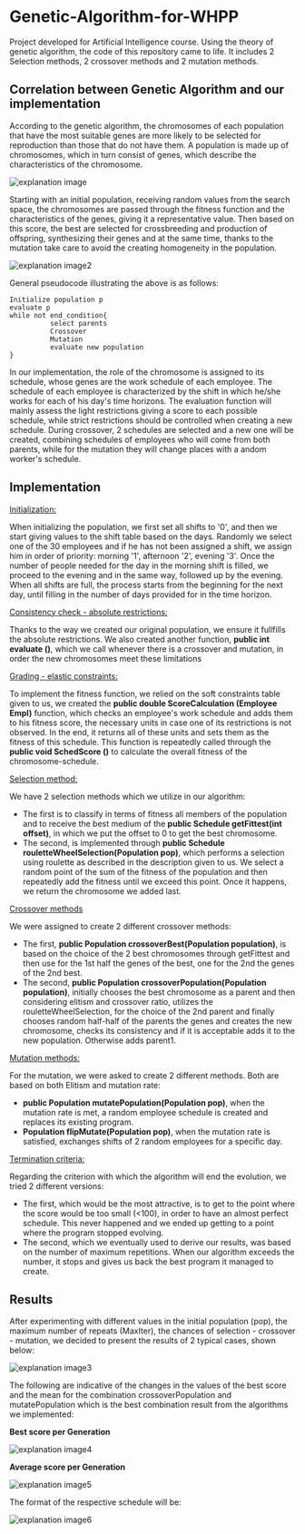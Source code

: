 # Genetic-Algorithm-for-WHPP
Project developed for Artificial Intelligence course.
Using the theory of genetic algorithm, the code of this repository came to life. It includes 2 Selection methods, 2 crossover methods and 2 mutation methods.

## Correlation between Genetic Algorithm and our implementation 
According to the genetic algorithm, the chromosomes of each population that have the most suitable genes are more likely to be selected for reproduction than those that do not have them. A population is made up of chromosomes, which in turn consist of genes, which describe the characteristics of the chromosome.

![explanation image](https://github.com/gflengas/Genetic-Algorithm-for-WHPP/blob/master/pictures/1.png)

Starting with an initial population, receiving random values from the search space, the chromosomes are passed through the fitness function and the characteristics of the genes, giving it a representative value. Then based on this score, the best are selected for crossbreeding and production of offspring, synthesizing their genes and at the same time, thanks to the mutation take care to avoid the creating homogeneity in the population.

![explanation image2](https://github.com/gflengas/Genetic-Algorithm-for-WHPP/blob/master/pictures/2.png)

General pseudocode illustrating the above is as follows:
```
Initialize population p
evaluate p
while not end_condition{
          select parents
          Crossover
          Mutation
          evaluate new population
}
```
In our implementation, the role of the chromosome is assigned to its schedule, whose genes are the work schedule of each employee. The schedule of each employee is characterized by the shift in which he/she works for each of his day's time horizons. The evaluation function will mainly assess the light restrictions giving a score to each possible schedule, while strict restrictions should be controlled when creating a new schedule. During crossover, 2 schedules are selected and a new one will be created, combining schedules of employees who will come from both parents, while for the mutation they will change places with a andom worker's schedule.

## Implementation
<ins>Initialization:</ins>

When initializing the population, we first set all shifts to '0', and then we start giving values to the shift table based on the days. Randomly we select one of the 30 employees and if he has not been assigned a shift, we assign him in order of priority: morning '1', afternoon '2', evening '3'. Once the number of people needed for the day in the morning shift is filled, we proceed to the evening and in the same way, followed up by the evening. When all shifts are full, the process starts from the beginning for the next day, until filling in the number of days provided for in the time horizon.

<ins>Consistency check - absolute restrictions:</ins>

Thanks to the way we created our original population, we ensure it
fullfills the absolute restrictions. We also created another function, **public int evaluate ()**, which we call whenever there is a crossover and mutation, in order the new chromosomes meet these limitations

<ins>Grading - elastic constraints:</ins>

To implement the fitness function, we relied on the soft constraints table given to us, we created the **public double ScoreCalculation (Employee Empl)** function, which checks an employee's work schedule and adds them to his fitness score, the necessary units in case one of its restrictions is not observed. In the end, it returns all of these units and sets them as the fitness of this schedule. This function is repeatedly called through the **public void SchedScore ()** to calculate the overall fitness of the chromosome-schedule.

<ins>Selection method:</ins>

We have 2 selection methods which we utilize in our algorithm:
- The first is to classify in terms of fitness all members of the population and to receive the best medium of the **public Schedule getFittest(int offset)**, in which we put the offset to 0 to get the best chromosome.
- The second, is implemented through **public Schedule rouletteWheelSelection(Population pop)**, which performs a selection using roulette as described in the description given to us. We select a random point of the sum of the fitness of the population and then repeatedly add the fitness until we exceed this point. Once it happens, we return the chromosome we added last.

<ins>Crossover methods</ins>

We were assigned to create 2 different crossover methods:
- The first, **public Population crossoverBest(Population population)**, is based on the choice of the 2 best chromosomes through getFittest and then use for the 1st half the genes of the best, one for the 2nd the genes of the 2nd best.
- The second, **public Population crossoverPopulation(Population population)**, initially chooses the best chromosome as a parent and then considering elitism and crossover ratio, utilizes the rouletteWheelSelection, for the choice of the 2nd parent and finally chooses random half-half of the parents the genes and creates the new chromosome, checks its consistency and if it is acceptable adds it to the new population. Otherwise adds parent1.

<ins>Mutation methods:</ins>

For the mutation, we were asked to create 2 different methods. Both are based on both Elitism and mutation rate:
- **public Population mutatePopulation(Population pop)**, when the mutation rate is met, a random employee schedule is created and replaces its existing program.
- **Population flipMutate(Population pop)**, when the mutation rate is satisfied, exchanges shifts of 2 random employees for a specific day.

<ins>Termination criteria:</ins>

Regarding the criterion with which the algorithm will end the evolution, we tried 2 different versions:
- The first, which would be the most attractive, is to get to the point where the score would be too small (<100), in order to have an almost perfect schedule. This never happened and we ended up getting to a point where the program stopped evolving.
- The second, which we eventually used to derive our results, was based on the number of maximum repetitions. When our algorithm exceeds the number, it stops and gives us back the best program it managed to create.

## Results
After experimenting with different values in the initial population (pop), the maximum number of repeats (MaxIter), the chances of selection - crossover - mutation, we decided to present the results of 2 typical cases, shown below:

![explanation image3](https://github.com/gflengas/Genetic-Algorithm-for-WHPP/blob/master/pictures/3.png)

The following are indicative of the changes in the values of the best score and the mean for the combination crossoverPopulation and mutatePopulation which is the best combination result from the algorithms we implemented:

**Best score per Generation**

![explanation image4](https://github.com/gflengas/Genetic-Algorithm-for-WHPP/blob/master/pictures/4%20best%20score%20per%20generation.png)

**Average score per Generation**

![explanation image5](https://github.com/gflengas/Genetic-Algorithm-for-WHPP/blob/master/pictures/5%20avg%20score%20per%20generation.png)

The format of the respective schedule will be:

![explanation image6](https://github.com/gflengas/Genetic-Algorithm-for-WHPP/blob/master/pictures/6.png)

